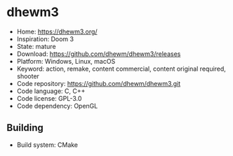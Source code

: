 # dhewm3

- Home: https://dhewm3.org/
- Inspiration: Doom 3
- State: mature
- Download: https://github.com/dhewm/dhewm3/releases
- Platform: Windows, Linux, macOS
- Keyword: action, remake, content commercial, content original required, shooter
- Code repository: https://github.com/dhewm/dhewm3.git
- Code language: C, C++
- Code license: GPL-3.0
- Code dependency: OpenGL

## Building

- Build system: CMake
